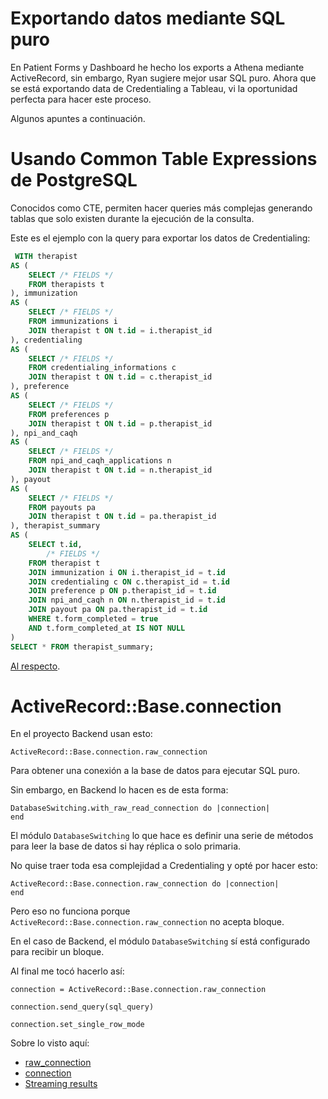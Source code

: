 # Exportando datos mediante SQL puro
En Patient Forms y Dashboard he hecho los exports a Athena mediante ActiveRecord, sin embargo, Ryan sugiere mejor usar SQL puro. Ahora que se está exportando data de Credentialing a Tableau, vi la oportunidad perfecta para hacer este proceso.

Algunos apuntes a continuación.


# Usando Common Table Expressions de PostgreSQL

Conocidos como CTE, permiten hacer queries más complejas generando tablas que solo existen durante la ejecución de la consulta.

Este es el ejemplo con la query para exportar los datos de Credentialing:

```sql
 WITH therapist
AS (
	SELECT /* FIELDS */
	FROM therapists t
), immunization
AS (
	SELECT /* FIELDS */
	FROM immunizations i
	JOIN therapist t ON t.id = i.therapist_id
), credentialing
AS (
	SELECT /* FIELDS */
	FROM credentialing_informations c
	JOIN therapist t ON t.id = c.therapist_id
), preference
AS (
	SELECT /* FIELDS */
	FROM preferences p
	JOIN therapist t ON t.id = p.therapist_id
), npi_and_caqh
AS (
	SELECT /* FIELDS */
	FROM npi_and_caqh_applications n
	JOIN therapist t ON t.id = n.therapist_id
), payout
AS (
	SELECT /* FIELDS */
	FROM payouts pa
	JOIN therapist t ON t.id = pa.therapist_id
), therapist_summary
AS (
	SELECT t.id,
		/* FIELDS */
	FROM therapist t
	JOIN immunization i ON i.therapist_id = t.id
	JOIN credentialing c ON c.therapist_id = t.id
	JOIN preference p ON p.therapist_id = t.id
	JOIN npi_and_caqh n ON n.therapist_id = t.id
	JOIN payout pa ON pa.therapist_id = t.id
	WHERE t.form_completed = true
	AND t.form_completed_at IS NOT NULL
)
SELECT * FROM therapist_summary;
```

[Al respecto](https://www.postgresqltutorial.com/postgresql-tutorial/postgresql-cte/).

# ActiveRecord::Base.connection

En el proyecto Backend usan esto:

    ActiveRecord::Base.connection.raw_connection

Para obtener una conexión a la base de datos para ejecutar SQL puro.

Sin embargo, en Backend lo hacen es de esta forma:

    DatabaseSwitching.with_raw_read_connection do |connection|
    end

El módulo `DatabaseSwitching` lo que hace es definir una serie de métodos para leer la base de datos si hay réplica o solo primaria.

No quise traer toda esa complejidad a Credentialing y opté por hacer esto:

    ActiveRecord::Base.connection.raw_connection do |connection|
    end

Pero eso no funciona porque `ActiveRecord::Base.connection.raw_connection` no acepta bloque.

En el caso de Backend, el módulo `DatabaseSwitching` sí está configurado para recibir un bloque.

Al final me tocó hacerlo así:

    connection = ActiveRecord::Base.connection.raw_connection
    
    connection.send_query(sql_query)
    
    connection.set_single_row_mode

Sobre lo visto aquí:

- [raw_connection](https://api.rubyonrails.org/classes/ActiveRecord/ConnectionAdapters/AbstractAdapter.html#method-i-raw_connection)
- [connection](https://apidock.com/rails/ActiveRecord/ConnectionAdapters/ConnectionPool/connection)
- [Streaming results](https://blog.magrathealabs.com/fetching-millions-of-rows-from-postgresql-with-rails-70c0cec1b6f5)

